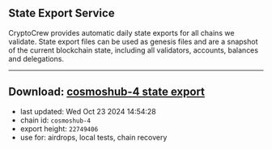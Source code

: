 ## State Export Service
CryptoCrew provides automatic daily state exports for all chains we validate. State export files can be used as genesis files and are a snapshot of the current blockchain state, including all validators, accounts, balances and delegations.

---
**Download: [cosmoshub-4 state export](https://dl-eu2.ccvalidators.com/SERVICE/cosmoshub/cosmoshub-4_export_22749406.json)**
---

- last updated: Wed Oct 23 2024 14:54:28
- chain id: `cosmoshub-4`
- export height: `22749406`
- use for: airdrops, local tests, chain recovery
